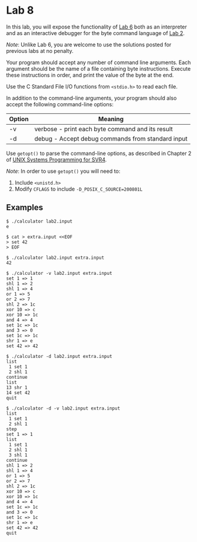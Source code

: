 Lab 8
=====

In this lab, you will expose the functionality of [Lab 6][1] both as an
interpreter and as an interactive debugger for the byte command language
of [Lab 2][2].

*Note*: Unlike Lab 6, you are welcome to use the solutions posted for
previous labs at no penalty.

Your program should accept any number of command line arguments. Each
argument should be the name of a file containing byte
instructions. Execute these instructions in order, and print the value
of the byte at the end.

Use the C Standard File I/O functions from `<stdio.h>` to read each file.

In addition to the command-line arguments, your program should also
accept the following command-line options:

| Option | Meaning                                           |
| -------| ------------------------------------------------- |
| -v     | verbose - print each byte command and its result  |
| -d     | debug - Accept debug commands from standard input |

Use `getopt()` to parse the command-line options, as described in Chapter
2 of [UNIX Systems Programming for SVR4][3].

*Note*: In order to use `getopt()` you will need to:
1. Include `<unistd.h>`
2. Modify `CFLAGS` to include `-D_POSIX_C_SOURCE=200801L`

[1]: https://github.com/ProfAvery/cpsc223c/blob/master/lab6/Makefile
[2]: https://github.com/ProfAvery/cpsc223c/blob/master/lab2.md
[3]: http://bitsinthewind.com/about-dac/publications/unix-systems-programming

Examples
-------

    $ ./calculator lab2.input 
    e

    $ cat > extra.input <<EOF
    > set 42
    > EOF

    $ ./calculator lab2.input extra.input
    42

    $ ./calculator -v lab2.input extra.input
    set 1 => 1
    shl 1 => 2
    shl 1 => 4
    or 1 => 5
    or 2 => 7
    shl 2 => 1c
    xor 10 => c
    xor 10 => 1c
    and 4 => 4
    set 1c => 1c
    and 3 => 0
    set 1c => 1c
    shr 1 => e
    set 42 => 42

    $ ./calculator -d lab2.input extra.input
    list
     1 set 1
     2 shl 1
    continue
    list
    13 shr 1
    14 set 42
    quit

    $ ./calculator -d -v lab2.input extra.input
    list
     1 set 1
     2 shl 1
    step
    set 1 => 1
    list
     1 set 1
     2 shl 1
     3 shl 1
    continue
    shl 1 => 2
    shl 1 => 4
    or 1 => 5
    or 2 => 7
    shl 2 => 1c
    xor 10 => c
    xor 10 => 1c
    and 4 => 4
    set 1c => 1c
    and 3 => 0
    set 1c => 1c
    shr 1 => e
    set 42 => 42
    quit
